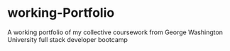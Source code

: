 # working-Portfolio
A working portfolio of my collective coursework from George Washington University full stack developer bootcamp
